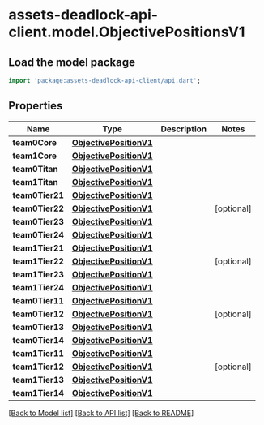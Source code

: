 # assets-deadlock-api-client.model.ObjectivePositionsV1

## Load the model package
```dart
import 'package:assets-deadlock-api-client/api.dart';
```

## Properties
Name | Type | Description | Notes
------------ | ------------- | ------------- | -------------
**team0Core** | [**ObjectivePositionV1**](ObjectivePositionV1.md) |  | 
**team1Core** | [**ObjectivePositionV1**](ObjectivePositionV1.md) |  | 
**team0Titan** | [**ObjectivePositionV1**](ObjectivePositionV1.md) |  | 
**team1Titan** | [**ObjectivePositionV1**](ObjectivePositionV1.md) |  | 
**team0Tier21** | [**ObjectivePositionV1**](ObjectivePositionV1.md) |  | 
**team0Tier22** | [**ObjectivePositionV1**](ObjectivePositionV1.md) |  | [optional] 
**team0Tier23** | [**ObjectivePositionV1**](ObjectivePositionV1.md) |  | 
**team0Tier24** | [**ObjectivePositionV1**](ObjectivePositionV1.md) |  | 
**team1Tier21** | [**ObjectivePositionV1**](ObjectivePositionV1.md) |  | 
**team1Tier22** | [**ObjectivePositionV1**](ObjectivePositionV1.md) |  | [optional] 
**team1Tier23** | [**ObjectivePositionV1**](ObjectivePositionV1.md) |  | 
**team1Tier24** | [**ObjectivePositionV1**](ObjectivePositionV1.md) |  | 
**team0Tier11** | [**ObjectivePositionV1**](ObjectivePositionV1.md) |  | 
**team0Tier12** | [**ObjectivePositionV1**](ObjectivePositionV1.md) |  | [optional] 
**team0Tier13** | [**ObjectivePositionV1**](ObjectivePositionV1.md) |  | 
**team0Tier14** | [**ObjectivePositionV1**](ObjectivePositionV1.md) |  | 
**team1Tier11** | [**ObjectivePositionV1**](ObjectivePositionV1.md) |  | 
**team1Tier12** | [**ObjectivePositionV1**](ObjectivePositionV1.md) |  | [optional] 
**team1Tier13** | [**ObjectivePositionV1**](ObjectivePositionV1.md) |  | 
**team1Tier14** | [**ObjectivePositionV1**](ObjectivePositionV1.md) |  | 

[[Back to Model list]](../README.md#documentation-for-models) [[Back to API list]](../README.md#documentation-for-api-endpoints) [[Back to README]](../README.md)


